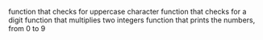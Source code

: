 function that checks for uppercase character
function that checks for a digit
function that multiplies two integers
function that prints the numbers, from 0 to 9
